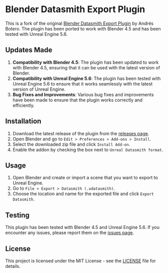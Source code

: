 # Blender Datasmith Export Plugin

This is a fork of the original [Blender Datasmith Export Plugin](https://github.com/0xafbf/blender-datasmith-export) by Andrés Botero. The plugin has been ported to work with Blender 4.5 and has been tested with Unreal Engine 5.6.

## Updates Made

1. **Compatibility with Blender 4.5**: The plugin has been updated to work with Blender 4.5, ensuring that it can be used with the latest version of Blender.
2. **Compatibility with Unreal Engine 5.6**: The plugin has been tested with Unreal Engine 5.6 to ensure that it works seamlessly with the latest version of Unreal Engine.
3. **Bug Fixes and Improvements**: Various bug fixes and improvements have been made to ensure that the plugin works correctly and efficiently.

## Installation

1. Download the latest release of the plugin from the [releases page](https://github.com/tankshield/Datasmith2Blender/releases).
2. Open Blender and go to `Edit > Preferences > Add-ons > Install`.
3. Select the downloaded zip file and click `Install Add-on`.
4. Enable the addon by checking the box next to `Unreal Datasmith format`.

## Usage

1. Open Blender and create or import a scene that you want to export to Unreal Engine.
2. Go to `File > Export > Datasmith (.udatasmith)`.
3. Choose the location and name for the exported file and click `Export Datasmith`.

## Testing

This plugin has been tested with Blender 4.5 and Unreal Engine 5.6. If you encounter any issues, please report them on the [issues page](https://github.com/tankshield/Datasmith2Blender/issues).

## License

This project is licensed under the MIT License - see the [LICENSE](LICENSE) file for details.
